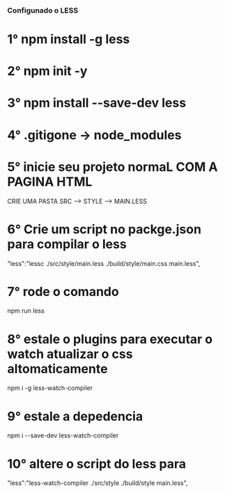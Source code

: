 ### Configunado o LESS

# 1° npm install -g less

# 2° npm init -y

# 3° npm install --save-dev less

# 4° .gitigone -> node_modules  

# 5° inicie seu projeto normaL COM A PAGINA HTML
CRIE UMA PASTA SRC --> STYLE --> MAIN.LESS

# 6° Crie um script no packge.json para compilar o less
"less":"lessc ./src/style/main.less ./build/style/main.css main.less",

# 7° rode o comando 
npm run less

# 8° estale o plugins para executar o watch atualizar o css altomaticamente
npm i -g less-watch-compiler

# 9° estale a depedencia
npm i --save-dev less-watch-compiler

# 10° altere o script do less para 
"less":"less-watch-compiler ./src/style ./build/style main.less",

